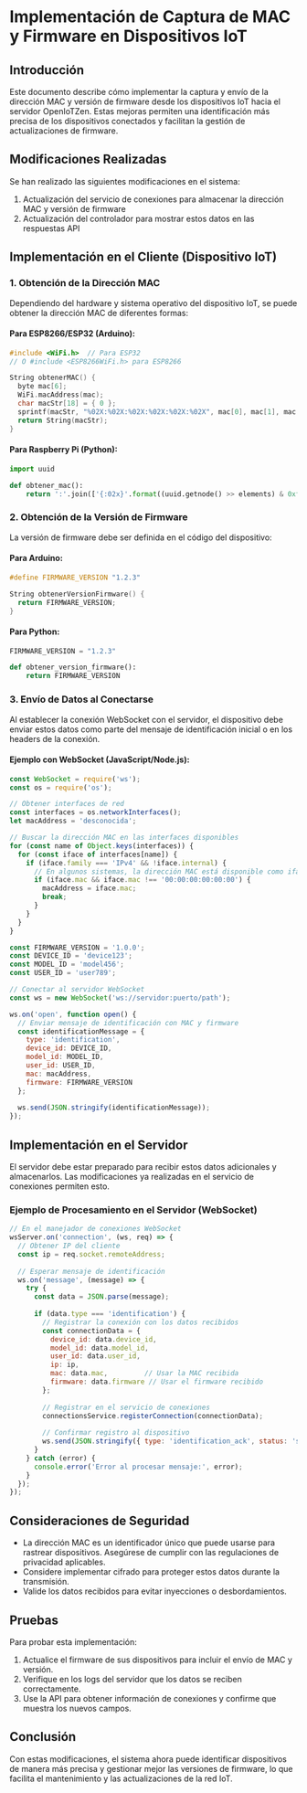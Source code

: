# Implementación de Captura de MAC y Firmware en Dispositivos IoT

## Introducción

Este documento describe cómo implementar la captura y envío de la dirección MAC y versión de firmware desde los dispositivos IoT hacia el servidor OpenIoTZen. Estas mejoras permiten una identificación más precisa de los dispositivos conectados y facilitan la gestión de actualizaciones de firmware.

## Modificaciones Realizadas

Se han realizado las siguientes modificaciones en el sistema:

1. Actualización del servicio de conexiones para almacenar la dirección MAC y versión de firmware
2. Actualización del controlador para mostrar estos datos en las respuestas API

## Implementación en el Cliente (Dispositivo IoT)

### 1. Obtención de la Dirección MAC

Dependiendo del hardware y sistema operativo del dispositivo IoT, se puede obtener la dirección MAC de diferentes formas:

#### Para ESP8266/ESP32 (Arduino):

```cpp
#include <WiFi.h>  // Para ESP32
// O #include <ESP8266WiFi.h> para ESP8266

String obtenerMAC() {
  byte mac[6];
  WiFi.macAddress(mac);
  char macStr[18] = { 0 };
  sprintf(macStr, "%02X:%02X:%02X:%02X:%02X:%02X", mac[0], mac[1], mac[2], mac[3], mac[4], mac[5]);
  return String(macStr);
}
```

#### Para Raspberry Pi (Python):

```python
import uuid

def obtener_mac():
    return ':'.join(['{:02x}'.format((uuid.getnode() >> elements) & 0xff) for elements in range(0,8*6,8)][::-1])
```

### 2. Obtención de la Versión de Firmware

La versión de firmware debe ser definida en el código del dispositivo:

#### Para Arduino:

```cpp
#define FIRMWARE_VERSION "1.2.3"

String obtenerVersionFirmware() {
  return FIRMWARE_VERSION;
}
```

#### Para Python:

```python
FIRMWARE_VERSION = "1.2.3"

def obtener_version_firmware():
    return FIRMWARE_VERSION
```

### 3. Envío de Datos al Conectarse

Al establecer la conexión WebSocket con el servidor, el dispositivo debe enviar estos datos como parte del mensaje de identificación inicial o en los headers de la conexión.

#### Ejemplo con WebSocket (JavaScript/Node.js):

```javascript
const WebSocket = require('ws');
const os = require('os');

// Obtener interfaces de red
const interfaces = os.networkInterfaces();
let macAddress = 'desconocida';

// Buscar la dirección MAC en las interfaces disponibles
for (const name of Object.keys(interfaces)) {
  for (const iface of interfaces[name]) {
    if (iface.family === 'IPv4' && !iface.internal) {
      // En algunos sistemas, la dirección MAC está disponible como iface.mac
      if (iface.mac && iface.mac !== '00:00:00:00:00:00') {
        macAddress = iface.mac;
        break;
      }
    }
  }
}

const FIRMWARE_VERSION = '1.0.0';
const DEVICE_ID = 'device123';
const MODEL_ID = 'model456';
const USER_ID = 'user789';

// Conectar al servidor WebSocket
const ws = new WebSocket('ws://servidor:puerto/path');

ws.on('open', function open() {
  // Enviar mensaje de identificación con MAC y firmware
  const identificationMessage = {
    type: 'identification',
    device_id: DEVICE_ID,
    model_id: MODEL_ID,
    user_id: USER_ID,
    mac: macAddress,
    firmware: FIRMWARE_VERSION
  };
  
  ws.send(JSON.stringify(identificationMessage));
});
```

## Implementación en el Servidor

El servidor debe estar preparado para recibir estos datos adicionales y almacenarlos. Las modificaciones ya realizadas en el servicio de conexiones permiten esto.

### Ejemplo de Procesamiento en el Servidor (WebSocket)

```javascript
// En el manejador de conexiones WebSocket
wsServer.on('connection', (ws, req) => {
  // Obtener IP del cliente
  const ip = req.socket.remoteAddress;
  
  // Esperar mensaje de identificación
  ws.on('message', (message) => {
    try {
      const data = JSON.parse(message);
      
      if (data.type === 'identification') {
        // Registrar la conexión con los datos recibidos
        const connectionData = {
          device_id: data.device_id,
          model_id: data.model_id,
          user_id: data.user_id,
          ip: ip,
          mac: data.mac,         // Usar la MAC recibida
          firmware: data.firmware // Usar el firmware recibido
        };
        
        // Registrar en el servicio de conexiones
        connectionsService.registerConnection(connectionData);
        
        // Confirmar registro al dispositivo
        ws.send(JSON.stringify({ type: 'identification_ack', status: 'success' }));
      }
    } catch (error) {
      console.error('Error al procesar mensaje:', error);
    }
  });
});
```

## Consideraciones de Seguridad

- La dirección MAC es un identificador único que puede usarse para rastrear dispositivos. Asegúrese de cumplir con las regulaciones de privacidad aplicables.
- Considere implementar cifrado para proteger estos datos durante la transmisión.
- Valide los datos recibidos para evitar inyecciones o desbordamientos.

## Pruebas

Para probar esta implementación:

1. Actualice el firmware de sus dispositivos para incluir el envío de MAC y versión.
2. Verifique en los logs del servidor que los datos se reciben correctamente.
3. Use la API para obtener información de conexiones y confirme que muestra los nuevos campos.

## Conclusión

Con estas modificaciones, el sistema ahora puede identificar dispositivos de manera más precisa y gestionar mejor las versiones de firmware, lo que facilita el mantenimiento y las actualizaciones de la red IoT.